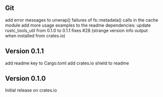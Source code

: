 ## Git

add error messages to unwrap() failures of fs::metadata() calls in the cache module
add more usage examples to the readme
dependencies: update rustc_tools_util from 0.1.0 to 0.1.1
	fixes #28 (strange version info output when installed from crates.io)


## Version 0.1.1

add readme key to Cargo.toml
add crates.io shield to readme

## Version 0.1.0

Initial release on crates.io
